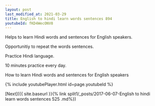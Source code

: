 ```yaml
---
layout: post
last_modified_at: 2021-03-29
title: English to hindi learn words sentences 894 
youtubeId: fKD4WecONV8
---
```

 
 
Helps to learn Hindi words and sentences for English speakers.

Opportunitiy to repeat the words sentences. 

Practice Hindi language. 
 
10 minutes practice every day. 
 
How to learn Hindi words and sentences for English speakers 
 
{% include youtubePlayer.html id=page.youtubeId %}
 
 
[Next]({{ site.baseurl }}{% link  split1/_posts/2017-06-07-English to hindi learn words sentences 525 .md%})
 
